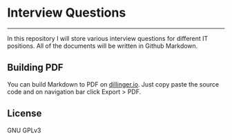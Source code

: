 # Interview Questions
---

In this repository I will store various interview questions for different IT positions. All of the documents will be written in Github Markdown.

## Building PDF

You can build Markdown to PDF on [dillinger.io](https://dillinger.io/). Just copy paste the source code and on navigation bar click Export > PDF.

## License

GNU GPLv3
